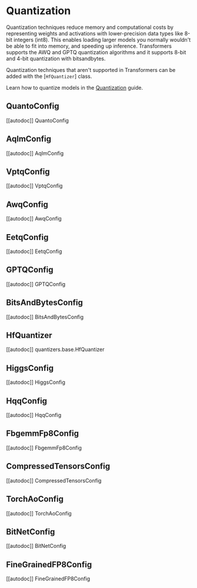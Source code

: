 <!--Copyright 2023 The HuggingFace Team. All rights reserved.

Licensed under the Apache License, Version 2.0 (the "License"); you may not use this file except in compliance with
the License. You may obtain a copy of the License at

http://www.apache.org/licenses/LICENSE-2.0

Unless required by applicable law or agreed to in writing, software distributed under the License is distributed on
an "AS IS" BASIS, WITHOUT WARRANTIES OR CONDITIONS OF ANY KIND, either express or implied. See the License for the
specific language governing permissions and limitations under the License.

⚠️ Note that this file is in Markdown but contain specific syntax for our doc-builder (similar to MDX) that may not be
rendered properly in your Markdown viewer.

-->

# Quantization

Quantization techniques reduce memory and computational costs by representing weights and activations with lower-precision data types like 8-bit integers (int8). This enables loading larger models you normally wouldn't be able to fit into memory, and speeding up inference. Transformers supports the AWQ and GPTQ quantization algorithms and it supports 8-bit and 4-bit quantization with bitsandbytes.

Quantization techniques that aren't supported in Transformers can be added with the [`HfQuantizer`] class.

<Tip>

Learn how to quantize models in the [Quantization](../quantization) guide.

</Tip>

## QuantoConfig

[[autodoc]] QuantoConfig

## AqlmConfig

[[autodoc]] AqlmConfig

## VptqConfig

[[autodoc]] VptqConfig

## AwqConfig

[[autodoc]] AwqConfig

## EetqConfig
[[autodoc]] EetqConfig

## GPTQConfig

[[autodoc]] GPTQConfig

## BitsAndBytesConfig

[[autodoc]] BitsAndBytesConfig

## HfQuantizer

[[autodoc]] quantizers.base.HfQuantizer

## HiggsConfig

[[autodoc]] HiggsConfig

## HqqConfig

[[autodoc]] HqqConfig

## FbgemmFp8Config

[[autodoc]] FbgemmFp8Config

## CompressedTensorsConfig

[[autodoc]] CompressedTensorsConfig

## TorchAoConfig

[[autodoc]] TorchAoConfig

## BitNetConfig

[[autodoc]] BitNetConfig

## FineGrainedFP8Config

[[autodoc]] FineGrainedFP8Config
